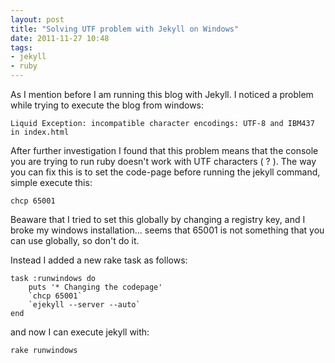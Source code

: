 ```yaml
---
layout: post
title: "Solving UTF problem with Jekyll on Windows"
date: 2011-11-27 10:48
tags: 
- jekyll
- ruby
---
```


As I mention before I am running this blog with Jekyll. 
I noticed a problem while trying to execute the blog from windows:

	Liquid Exception: incompatible character encodings: UTF-8 and IBM437 in index.html

After further investigation I found that this problem means that the console you are trying to run ruby doesn't work with UTF characters ( ? ).
The way you can fix this is to set the code-page before running the jekyll command, simple execute this:

	chcp 65001

Beaware that I tried to set this globally by changing a registry key, and I broke my windows installation... seems that 65001 is not something that you can use globally, so don't do it.

Instead I added a new rake task as follows:

	task :runwindows do
		puts '* Changing the codepage'
		`chcp 65001`
		`ejekyll --server --auto`
	end
	
and now I can execute jekyll with:

	rake runwindows